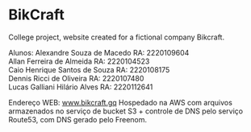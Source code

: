 # BikCraft
College project, website created for a fictional company Bikcraft.

Alunos:   Alexandre Souza de Macedo     RA: 2220109604     
          Allan Ferreira de Almeida     RA: 2220104523     
          Caio Henrique Santos de Souza RA: 2220108175     
          Dennis Ricci de Oliveira      RA: 2220107480     
          Lucas Galliani Hilário Alves  RA: 2220112641     
          
Endereço WEB: www.bikcraft.gq
Hospedado na AWS com arquivos armazenados no serviço de bucket S3 + controle de DNS pelo serviço Route53, com DNS gerado pelo Freenom.
